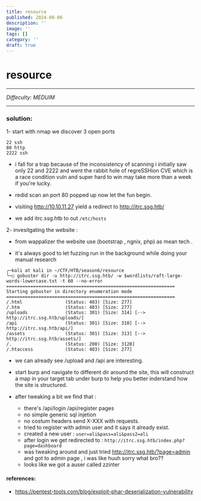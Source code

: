 ```yaml
---
title: resource
published: 2024-08-06
description: ''
image: ''
tags: []
category: ''
draft: true
---
```


# resource

___
_Diffeculty: MEDUIM_</br>
____


### solution:

1- start with nmap we discover 3 open ports
```
22 ssh
80 http
2222 ssh
```
+ i fall for a trap because of the inconsistency of scanning i initially saw only 22 and 2222 and went the rabbit hole of regreSSHion CVE which is a race condition vuln and super hard to win may take more than a week if you're lucky.

+ redid scan an port 80 popped up now let the fun begin.
+ visiting http://10.10.11.27 yield a redirect to http://itrc.ssg.htb/
+ we add itrc.ssg.htb to out `/etc/hosts`

2- invesitgating the website :

+ from wappalizer the website use (bootstrap , ngnix, php) as mean tech .

+ it's always good to let fuzzing run in the background while doing your manual research 

```shell
╭─kali at kali in ~/CTF/HTB/season6/resource
╰─○ gobuster dir -u http://itrc.ssg.htb/ -w $wordlists/raft-large-words-lowercase.txt -t 60 --no-error   
===============================================================
Starting gobuster in directory enumeration mode
===============================================================
/.html                (Status: 403) [Size: 277]
/.htm                 (Status: 403) [Size: 277]
/uploads              (Status: 301) [Size: 314] [--> http://itrc.ssg.htb/uploads/]
/api                  (Status: 301) [Size: 310] [--> http://itrc.ssg.htb/api/]
/assets               (Status: 301) [Size: 313] [--> http://itrc.ssg.htb/assets/]
/.                    (Status: 200) [Size: 3120]
/.htaccess            (Status: 403) [Size: 277]

```

+ we can already see /upload and  /api are interesting.
+ start burp and navigate to different dir around the site, this will construct a map in your target tab under burp to help you better inderstand how the site is structured.

+ after tweaking a bit we find that :
    - there's /api/login /api/register pages
    - no simple generic sql injetion 
    - no costum headers send X-XXX with requests.
    - tried to register with admin user and it says it already exist.
    - created a new user :   `user=ali&pass=ali&pass2=ali`
    - after login we get redirected to : `http://itrc.ssg.htb/index.php?page=dashboard`
    - was tweaking around and just tried http://itrc.ssg.htb/?page=admin and got to admin page , i was like huuh sorry what bro??
    - looks like we got a auser called zzinter


#### references:

+ https://pentest-tools.com/blog/exploit-phar-deserialization-vulnerability
